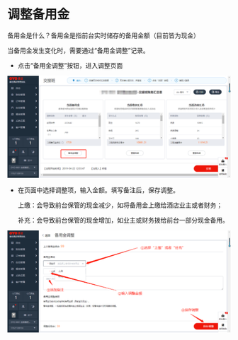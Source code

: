 # 调整备用金

备用金是什么？备用金是指前台实时储存的备用金额（目前皆为现金）

当备用金发生变化时，需要通过“备用金调整”记录。

* 点击“备用金调整”按钮，进入调整页面

![](../../../.gitbook/assets/image%20%2815%29.png)

* 在页面中选择调整项，输入金额。填写备注后，保存调整。

  上缴：会导致前台保管的现金减少，如将备用金上缴给酒店业主或者财务；

  补充：会导致前台保管的现金增加，如业主或财务拨给前台一部分现金备用。

![](../../../.gitbook/assets/image%20%28539%29.png)

